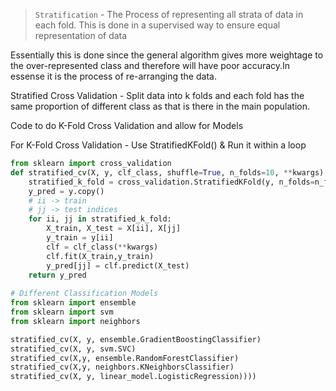 >`Stratification` - The Process of representing all strata of data in each fold. This is done in a supervised way to ensure equal representation of data

Essentially this is done since the general algorithm gives more weightage to the over-represented class and therefore will have poor accuracy.In essense it is the process of re-arranging the data.

Stratified Cross Validation - Split data into k folds and each fold has the same proportion of different class as that is there in the main population. 

Code to do K-Fold Cross Validation and allow for Models

For K-Fold Cross Validation - Use StratifiedKFold() & Run it within a loop

```py
from sklearn import cross_validation
def stratified_cv(X, y, clf_class, shuffle=True, n_folds=10, **kwargs):
    stratified_k_fold = cross_validation.StratifiedKFold(y, n_folds=n_folds, shuffle=shuffle)
    y_pred = y.copy()
    # ii -> train
    # jj -> test indices
    for ii, jj in stratified_k_fold: 
        X_train, X_test = X[ii], X[jj]
        y_train = y[ii]
        clf = clf_class(**kwargs)
        clf.fit(X_train,y_train)
        y_pred[jj] = clf.predict(X_test)
    return y_pred
	
# Different Classification Models
from sklearn import ensemble
from sklearn import svm
from sklearn import neighbors

stratified_cv(X, y, ensemble.GradientBoostingClassifier)
stratified_cv(X, y, svm.SVC)
stratified_cv(X,y, ensemble.RandomForestClassifier)
stratified_cv(X,y, neighbors.KNeighborsClassifier)
stratified_cv(X, y, linear_model.LogisticRegression))))



```